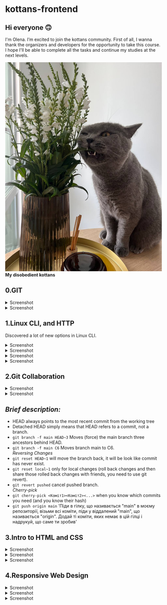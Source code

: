 # kottans-frontend

## Hi everyone 🙃

I'm Olena. I’m excited to join the kottans community.
First of all, I wanna thank the organizers and developers for the opportunity to take this course. I hope I'll be able to complete all the tasks and continue my studies at the next levels.

![My kottans](./images/Sebek.jpeg) <br>
**My disobedient kottans**

## 0.GIT

<details><summary>Screenshot</summary>
<p>

![Introduction Sequence](./task_git/git1.png)

</p>
</details>

<details><summary>Screenshot</summary>
<p>

![Push&Pull](./task_git/git2.png)

</p>
</details>

## 1.Linux CLI, and HTTP

Discovered a lot of new options in Linux CLI.

<details><summary>Screenshot</summary>
<p>

![quiz_1](./task_linux_cli/linux_survival_1.png)

</p>
</details>

<details><summary>Screenshot</summary>
<p>

![quiz_2](./task_linux_cli/linux_survival_2.png)

</p>
</details>

<details><summary>Screenshot</summary>
<p>

![quiz_3](./task_linux_cli/linux_survival_3.png)

</p>
</details>

<details><summary>Screenshot</summary>
<p>

![quiz_4](./task_linux_cli/linux_survival_4.png)

</p>
</details>

## 2.Git Collaboration

<details><summary>Screenshot</summary>
<p>

![git_1](./task_git_collaboration/git3.png)

</p>
</details>

<details><summary>Screenshot</summary>
<p>

![git_2](./task_git_collaboration/git4.png)

</p>
</details>

## **_Brief description:_**

- HEAD always points to the most recent commit from the working tree
- Detached HEAD simply means that HEAD refers to a commit, not a branch.
- `git branch -f main HEAD~3` Moves (force) the main branch three ancestors behind HEAD.
- `git branch -f main C6` Moves branch main to C6.
  <br>_Reversing Changes_<br>
- `git reset HEAD~1` will move the branch back, it will be look like commit has never exist.
- `git reset local~1` only for local changes (roll back changes and then share those rolled back changes with friends, you need to use git revert).
- `git revert pushed` cancel pushed branch.
  <br>_Cherry-pick_<br>
- `git cherry-pick <Коміт1><Коміт2><...>` when you know which commits you need (and you know their hash)
- `git push origin main` 'Піди в гілку, що називається "main" в моєму репозиторії, візьми всі коміти, піди у віддалений "main", що називається "origin". Додай ті коміти, яких немає в цій гілці і надрукуй, що саме ти зробив'

## 3.Intro to HTML and CSS

<details><summary>Screenshot</summary>
<p>

![udacity_1](./task_html_css_intro/udacity.jpeg)

</p>
</details>

<details><summary>Screenshot</summary>
<p>

![code_academy-1](./task_html_css_intro/html.jpeg)

</p>
</details>

<details><summary>Screenshot</summary>
<p>

![code_academy-2](./task_html_css_intro/css.jpeg)

</p>
</details>

## 4.Responsive Web Design

<details><summary>Screenshot</summary>
<p>

![udacity-2](./task_responsive_web_design/udacityy.jpeg)

</p>
</details>

<details><summary>Screenshot</summary>
<p>

![flexbox-froggy](./task_responsive_web_design/flexbox-froggy.png)

</p>
</details>

<details><summary>Screenshot</summary>
<p>

![grid-garden](./task_responsive_web_design/grid-garden.png)

</p>
</details>
